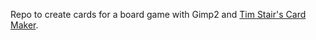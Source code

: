Repo to create cards for a board game with Gimp2 and [Tim Stair's Card Maker](https://github.com/nhmkdev/cardmaker).
